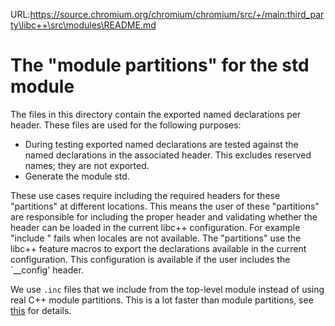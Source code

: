 URL:https://source.chromium.org/chromium/chromium/src/+/main:third_party\libc++\src\modules\README.md
# The "module partitions" for the std module

The files in this directory contain the exported named declarations per header.
These files are used for the following purposes:

 - During testing exported named declarations are tested against the named
   declarations in the associated header. This excludes reserved names; they
   are not exported.
 - Generate the module std.

These use cases require including the required headers for these "partitions"
at different locations. This means the user of these "partitions" are
responsible for including the proper header and validating whether the header can
be loaded in the current libc++ configuration. For example "include <locale>"
fails when locales are not available. The "partitions" use the libc++ feature
macros to export the declarations available in the current configuration. This
configuration is available if the user includes the `__config' header.

We use `.inc` files that we include from the top-level module instead of
using real C++ module partitions. This is a lot faster than module partitions,
see [this](https://discourse.llvm.org/t/alternatives-to-the-implementation-of-std-modules/71958) for details.
